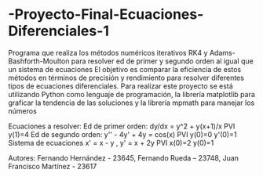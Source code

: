 # -Proyecto-Final-Ecuaciones-Diferenciales-1
Programa que realiza los métodos numéricos iterativos RK4 y Adams-Bashforth-Moulton para resolver ed de primer y segundo orden al igual que un sistema de ecuaciones 
El objetivo es comparar la eficiencia de estos métodos en términos de precisión y rendimiento para resolver diferentes tipos de ecuaciones diferenciales.
Para realizar este proyecto se está utilizando Python como lenguaje de programación, la librería matplotlib para graficar la tendencia de las soluciones y la librería mpmath para manejar los números

Ecuaciones a resolver: 
Ed de primer orden: dy/dx = y^2 + y(x+1)/x   PVI y(1)=4
Ed de segundo orden: y'' - 4y' + 4y = cos(x) PVI y(0)=0  y'(0)=1
Sistema de ecuaciones x' = x - y , y' = x + 2y  PVI x(0)=2  y(0)=1



Autores: 
Fernando Hernández - 23645, 
Fernando Rueda – 23748, 
Juan Francisco Martínez - 23617 
